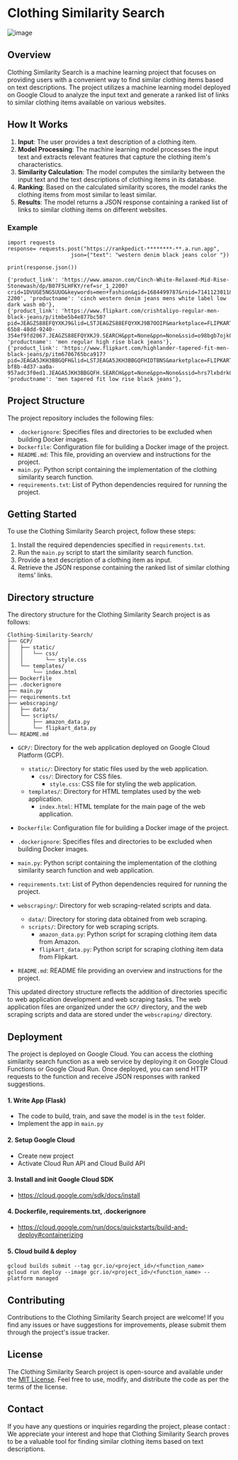 # Clothing Similarity Search
![image](https://github.com/himan5hu31/Clothing-Similarity-Search/assets/130960032/9ad79965-9179-4999-8943-cb46dcead056)

## Overview

Clothing Similarity Search is a machine learning project that focuses on providing users with a convenient way to find similar clothing items based on text descriptions. The project utilizes a machine learning model deployed on Google Cloud to analyze the input text and generate a ranked list of links to similar clothing items available on various websites.

## How It Works

1. **Input**: The user provides a text description of a clothing item.
2. **Model Processing**: The machine learning model processes the input text and extracts relevant features that capture the clothing item's characteristics.
3. **Similarity Calculation**: The model computes the similarity between the input text and the text descriptions of clothing items in its database.
4. **Ranking**: Based on the calculated similarity scores, the model ranks the clothing items from most similar to least similar.
5. **Results**: The model returns a JSON response containing a ranked list of links to similar clothing items on different websites.

### Example
```
import requests
response= requests.post("https://rankpedict-********-**.a.run.app",
                    json={"text": "western denim black jeans color "})
                    
print(response.json())

{'product_link': 'https://www.amazon.com/Cinch-White-Relaxed-Mid-Rise-Stonewash/dp/B07F5LHFKY/ref=sr_1_2200?crid=1DVUGE5NG5UUO&keywords=men+fashion&qid=1684499787&rnid=7141123011&s=apparel&sprefix=menfashion%2Caps%2C282&sr=1-2200', 'productname': 'cinch western denim jeans mens white label low dark wash mb'}, 
{'product_link': 'https://www.flipkart.com/crishtaliyo-regular-men-black-jeans/p/itmbe5b4e877bc50?pid=JEAGZS88EFQYXKJ9&lid=LSTJEAGZS88EFQYXKJ9B7OOIP&marketplace=FLIPKART&store=clo&srno=b_20_779&otracker=browse&fm=organic&iid=d54f2af1-65b8-48dd-9240-354ef9fd2067.JEAGZS88EFQYXKJ9.SEARCH&ppt=None&ppn=None&ssid=o98bgb7ojk0000001684497563652', 'productname': 'men regular high rise black jeans'},
{'product_link': 'https://www.flipkart.com/highlander-tapered-fit-men-black-jeans/p/itm6706765bca917?pid=JEAGA5JKH3BBGQFH&lid=LSTJEAGA5JKH3BBGQFHIDTBNS&marketplace=FLIPKART&store=clo%2Fvua&srno=b_8_309&otracker=browse&fm=organic&iid=61d2aecd-bf8b-4d37-aa0a-957adc3f0ed1.JEAGA5JKH3BBGQFH.SEARCH&ppt=None&ppn=None&ssid=hrs7lxbdrk0000001684505882013', 'productname': 'men tapered fit low rise black jeans'},
```
## Project Structure

The project repository includes the following files:

- `.dockerignore`: Specifies files and directories to be excluded when building Docker images.
- `Dockerfile`: Configuration file for building a Docker image of the project.
- `README.md`: This file, providing an overview and instructions for the project.
- `main.py`: Python script containing the implementation of the clothing similarity search function.
- `requirements.txt`: List of Python dependencies required for running the project.

## Getting Started

To use the Clothing Similarity Search project, follow these steps:

1. Install the required dependencies specified in `requirements.txt`.
2. Run the `main.py` script to start the similarity search function.
3. Provide a text description of a clothing item as input.
4. Retrieve the JSON response containing the ranked list of similar clothing items' links.

## Directory structure

The directory structure for the Clothing Similarity Search project is as follows:

```
Clothing-Similarity-Search/
├── GCP/
│   ├── static/
│   │   └── css/
│   │       └── style.css
│   └── templates/
│       └── index.html
├── Dockerfile
├── .dockerignore
├── main.py
├── requirements.txt
├── webscraping/
│   ├── data/
│   └── scripts/
│       ├── amazon_data.py
│       └── flipkart_data.py
└── README.md
```

- `GCP/`: Directory for the web application deployed on Google Cloud Platform (GCP).
  - `static/`: Directory for static files used by the web application.
    - `css/`: Directory for CSS files.
      - `style.css`: CSS file for styling the web application.
  - `templates/`: Directory for HTML templates used by the web application.
    - `index.html`: HTML template for the main page of the web application.

- `Dockerfile`: Configuration file for building a Docker image of the project.

- `.dockerignore`: Specifies files and directories to be excluded when building Docker images.

- `main.py`: Python script containing the implementation of the clothing similarity search function and web application.

- `requirements.txt`: List of Python dependencies required for running the project.

- `webscraping/`: Directory for web scraping-related scripts and data.
  - `data/`: Directory for storing data obtained from web scraping.
  - `scripts/`: Directory for web scraping scripts.
    - `amazon_data.py`: Python script for scraping clothing item data from Amazon.
    - `flipkart_data.py`: Python script for scraping clothing item data from Flipkart.

- `README.md`: README file providing an overview and instructions for the project.

This updated directory structure reflects the addition of directories specific to web application development and web scraping tasks. The web application files are organized under the `GCP/` directory, and the web scraping scripts and data are stored under the `webscraping/` directory.


## Deployment

The project is deployed on Google Cloud. You can access the clothing similarity search function as a web service by deploying it on Google Cloud Functions or Google Cloud Run. Once deployed, you can send HTTP requests to the function and receive JSON responses with ranked suggestions.
#### 1. Write App (Flask)
- The code to build, train, and save the model is in the `test` folder.
- Implement the app in `main.py`
#### 2. Setup Google Cloud 
- Create new project
- Activate Cloud Run API and Cloud Build API

#### 3. Install and init Google Cloud SDK
- https://cloud.google.com/sdk/docs/install

#### 4. Dockerfile, requirements.txt, .dockerignore
- https://cloud.google.com/run/docs/quickstarts/build-and-deploy#containerizing

#### 5. Cloud build & deploy
```
gcloud builds submit --tag gcr.io/<project_id>/<function_name>
gcloud run deploy --image gcr.io/<project_id>/<function_name> --platform managed
```
## Contributing

Contributions to the Clothing Similarity Search project are welcome! If you find any issues or have suggestions for improvements, please submit them through the project's issue tracker.

## License

The Clothing Similarity Search project is open-source and available under the [MIT License](LICENSE). Feel free to use, modify, and distribute the code as per the terms of the license.

## Contact

If you have any questions or inquiries regarding the project, please contact :
We appreciate your interest and hope that Clothing Similarity Search proves to be a valuable tool for finding similar clothing items based on text descriptions.
